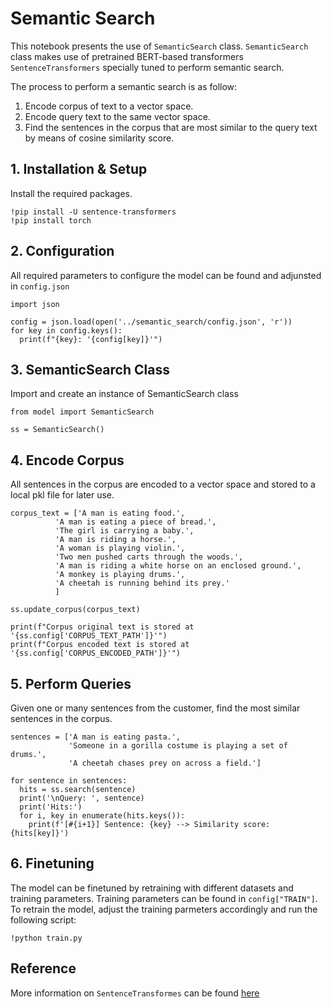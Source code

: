 # Semantic Search

This notebook presents the use of `SemanticSearch` class. `SemanticSearch` class makes use of pretrained BERT-based transformers `SentenceTransformers` specially tuned to perform semantic search. 

The process to perform a semantic search is as follow:

1. Encode corpus of text to a vector space.
2. Encode query text to the same vector space.
3. Find the sentences in the corpus that are most similar to the query text by means of cosine similarity score.


## 1. Installation & Setup

Install the required packages.

```
!pip install -U sentence-transformers
!pip install torch
```

## 2. Configuration

All required parameters to configure the model can be found and adjunsted in  `config.json`

```
import json

config = json.load(open('../semantic_search/config.json', 'r'))
for key in config.keys():
  print(f"{key}: '{config[key]}'")
```

## 3. SemanticSearch Class

Import and create an instance of SemanticSearch class

```
from model import SemanticSearch

ss = SemanticSearch()
```

## 4. Encode Corpus

All sentences in the corpus are encoded to a vector space and stored to a local pkl file for later use.

```
corpus_text = ['A man is eating food.',
          'A man is eating a piece of bread.',
          'The girl is carrying a baby.',
          'A man is riding a horse.',
          'A woman is playing violin.',
          'Two men pushed carts through the woods.',
          'A man is riding a white horse on an enclosed ground.',
          'A monkey is playing drums.',
          'A cheetah is running behind its prey.'
          ]

ss.update_corpus(corpus_text)

print(f"Corpus original text is stored at '{ss.config['CORPUS_TEXT_PATH']}'")
print(f"Corpus encoded text is stored at '{ss.config['CORPUS_ENCODED_PATH']}'")
```

## 5. Perform Queries

Given one or many sentences from the customer, find the most similar sentences in the corpus.

```
sentences = ['A man is eating pasta.', 
             'Someone in a gorilla costume is playing a set of drums.', 
             'A cheetah chases prey on across a field.']

for sentence in sentences:
  hits = ss.search(sentence)
  print('\nQuery: ', sentence)
  print('Hits:')
  for i, key in enumerate(hits.keys()):
    print(f'[#{i+1}] Sentence: {key} --> Similarity score: {hits[key]}')

```

## 6. Finetuning

The model can be finetuned by retraining with different datasets and training parameters. Training parameters can be found in `config["TRAIN"]`. To retrain the model, adjust the training parmeters accordingly and run the following script:

```
!python train.py
```

## Reference

More information on `SentenceTransformes` can be found [here](https://www.sbert.net/index.html)
